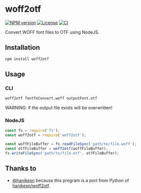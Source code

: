 # woff2otf

[![NPM version][npm-version-image]][npm-link]
[![License][license-image]][license-link]
[![CI][ci-image]][ci-link]

Convert WOFF font files to OTF using NodeJS.

## Installation

```bash
npm install woff2otf
```

## Usage

### CLI

```bash
woff2otf fontToConvert.woff outputFont.otf
```

WARNING: if the output file exists will be overwritten!

### NodeJS

```javascript
const fs = require('fs');
const woff2otf = require('woff2otf');

const woffFileBuffer = fs.readFileSync('path/to/file.woff');
const otfFileBuffer = woff2otf(woffFileBuffer);
fs.writeFileSync('path/to/file.otf', otfFileBuffer);
```

## Thanks to

- [@hanikesn](https://github.com/hanikesn) because this program is a port from Python of [hanikesn/woff2otf](https://github.com/hanikesn/woff2otf).

[npm-link]: https://www.npmjs.com/package/woff2otf
[npm-version-image]: https://img.shields.io/npm/v/woff2otf
[license-image]: https://img.shields.io/npm/l/woff2otf?color=brightgreen
[license-link]: https://github.com/mondeja/woff2otf/blob/master/LICENSE
[ci-image]: https://img.shields.io/github/workflow/status/mondeja/woff2otf/CI
[ci-link]: https://github.com/mondeja/woff2otf/actions?query=workflow%3ACI

